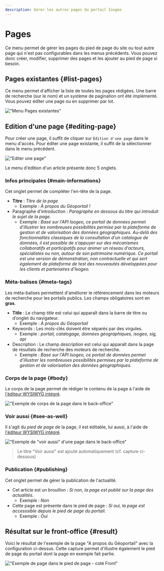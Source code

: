 ```yaml
---
description: Gérer les autres pages du portail Isogeo
---
```

# Pages

Ce menu permet de gérer les pages du pied de page du site ou tout autre page qui n'est pas configurables dans les menus précédents. Vous pouvez donc créer, modifier, supprimer des pages et les ajouter au pied de page si besoin.

## Pages existantes {#list-pages}

Ce menu permet d'afficher la liste de toutes les pages rédigées. Une barre de recherche (sur le nom) et un système de pagination ont été implémenté. Vous pouvez éditer une page ou en supprimer par lot.

!["Menu Pages existantes"](/assets/back_list_page.png)

## Edition d'une page {#editing-page}

Pour créer une page, il suffit de cliquer sur `Édition d'une page` dans le menu d'accès. Pour éditer une page existante, il suffit de la sélectionner dans le menu précédent.

!["Editer une page"](/assets/back_edit_page.png)

Le menu d'édition d'un article présente donc 5 onglets. 

### Infos principales {#main-informations}

Cet onglet permet de compléter l'en-tête de la page.

* **Titre** : *Titre de la page*
  * Exemple : *À propos du Géoportail !*
* Paragraphe d'introduction : *Paragraphe en dessous du titre qui introduit le sujet de la page.*
  * Exemple : *Basé sur l'API Isogeo, ce portail de données permet d'illustrer les nombreuses possibilités permise par la plateforme de gestion et de valorisation des données géographiques. Au-delà des fonctionnalités classiques de la consultation d'un catalogue de données, il est possible de s'appuyer sur des mécanismes collaboratifs et participatifs pour animer un réseau d'acteurs, spécialistes ou non, autour de son patrimoine numérique. Ce portail est une version de démonstration, non contractuelle et qui sert également de plateforme de test des nouveautés développées pour les clients et partenaires d'Isogeo.*

### Méta-balises {#meta-tags}

Les méta-balises permettent d'améliorer le référencement dans les moteurs de recherche pour les portails publics. Les champs obligatoires sont en **gras**.

* **Title** : Le champ *title* est celui qui apparaît dans la barre de titre ou d’onglet du navigateur.
  * Exemple : *À propos du Géoportail*
* Keywords : Les mots-clés doivent étre séparés par des virgules.
  * Exemple : *portail, catalogage, données géographiques, isogeo, sig, api*
* Description : Le champ *description* est celui qui apparaît dans la page de résultats de recherche des moteurs de recherche.
  * Exemple : *Basé sur l'API Isogeo, ce portail de données permet d'illustrer les nombreuses possibilités permises par la plateforme de gestion et de valorisation des données géographiques.*

### Corps de la page {#body}

Le corps de la page permet de rédiger le contenu de la page à l'aide de [l'éditeur WYSIWYG intégré](/appendices/editorwysiwyg.md).

!["Exemple de corps de la page dans le back-office"](/assets/back_page_about.png)

### Voir aussi {#see-as-well}

Il s'agit du *pied de page* de la page, il est éditable, lui aussi, à l'aide de [l'éditeur WYSIWYG intégré](/appendices/editorwysiwyg.md). 

!["Exemple de "voir aussi" d'une page dans le back-office"](/assets/back_page_about_saw.png)

> Le titre "Voir aussi" est ajouté automatiquement (cf. capture ci-dessous)

### Publication {#publishing}

Cet onglet permet de gérer la publication de l'actualité.

* Cet article est un brouillon : *Si non, la page est publié sur la page des actualités.*
  * Exemple : *Non*
* Cette page est présente dans le pied de page : *Si oui, la page est accesssible depuis le pied de page du portail.*
  * Exemple : *Oui*

## Résultat sur le front-office {#result}

Voici le résultat de l'exemple de la page "A propos du Géoportail" avec la configuration ci-dessus. Cette capture permet d'illustre également le pied de page du portail dont la page en exemple fait partie.

!["Exemple de page dans le pied de page - coté Front"](/assets/front_page.png)